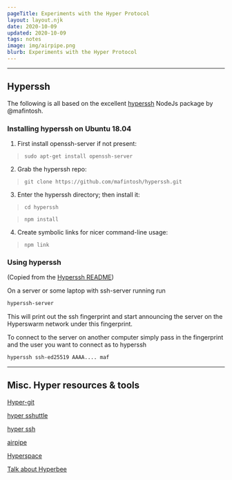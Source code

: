 ```yaml
---
pageTitle: Experiments with the Hyper Protocol 
layout: layout.njk
date: 2020-10-09
updated: 2020-10-09
tags: notes 
image: img/airpipe.png
blurb: Experiments with the Hyper Protocol
---
```


---

## Hyperssh

The following is all based on the excellent [hyperssh](https://github.com/mafintosh/hyperssh) NodeJs package by @mafintosh.

### Installing hyperssh on Ubuntu 18.04

1. First install openssh-server if not present:

> ```sudo apt-get install openssh-server```

2. Grab the hyperssh repo:

> ```git clone https://github.com/mafintosh/hyperssh.git```

3. Enter the hyperssh directory; then install it:

> ```cd hyperssh```

> ```npm install```

4. Create symbolic links for nicer command-line usage:

> ```npm link```

### Using hyperssh

(Copied from the [Hyperssh README](https://github.com/mafintosh/hyperssh))

On a server or some laptop with ssh-server running run

```sh
hyperssh-server
```

This will print out the ssh fingerprint and start announcing the server
on the Hyperswarm network under this fingerprint.

To connect to the server on another computer simply pass in the fingerprint
and the user you want to connect as to hyperssh

```sh
hyperssh ssh-ed25519 AAAA.... maf
```


---

## Misc. Hyper resources & tools

[Hyper-git](https://github.com/noffle/hypergit)

[hyper sshuttle](https://github.com/joehand/hypersshuttle)

[hyper ssh](https://github.com/mafintosh/hyperssh)

[airpipe](https://github.com/noffle/airpipe)

[Hyperspace](https://blog.hypercore-protocol.org/posts/hyperspace/)

[Talk about Hyperbee](https://twitter.com/feross/status/1305612758667259904?s=20)